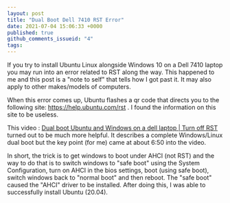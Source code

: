 ```yaml
---
layout: post
title: "Dual Boot Dell 7410 RST Error"
date: 2021-07-04 15:06:33 +0000
published: true
github_comments_issueid: "4"
tags:
---
```


If you try to install Ubuntu Linux alongside Windows 10 on a Dell 7410 laptop you may run into an error related to RST along the way.   This happened to me and this post is a "note to self" that tells how I got past it.   It may also apply to other makes/models of computers.

When this error comes up, Ubuntu flashes a qr code that directs you to the following site: https://help.ubuntu.com/rst .   I found the information on this site to be useless.

This video : [Dual boot Ubuntu and Windows on a dell laptop \| Turn off RST][1] turned out to be much more helpful.   It describes a complete Windows/Linux dual boot but the key point (for me) came at about 6:50 into the video.

In short, the trick is to get windows to boot under AHCI (not RST) and the way to do that is to switch windows to "safe boot" using the System Configuration, turn on AHCI in the bios settings, boot (using safe boot), switch windows back to "normal boot" and then reboot.   The "safe boot" caused the "AHCI" driver to be installed.  After doing this, I was able to successfully install Ubuntu (20.04).

[1]: https://www.youtube.com/watch?v=wDrCaAdGuMk

